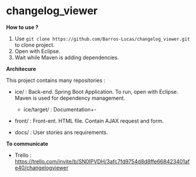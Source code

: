 # changelog_viewer

**How to use ?**

1. Use `git clone https://github.com/Barros-Lucas/changelog_viewer.git` to clone project.
2. Open with Eclipse.
3. Wait while Maven is adding dependencies.

**Architecure**

This project contains many repositories :

- ice/ : Back-end. Spring Boot Application. To run, open with Eclipse. Maven is used for dependency management.
	- ice/target/ : Documentation+-

- front/ : Front-ent. HTML file. Contain AJAX request and form.

- docs/ : User stories ans requirements.

**To communicate**

- Trello : https://trello.com/invite/b/SN0IPVDH/3afc7fd9754d8d8ffe668423401afe40/changelogviewer
